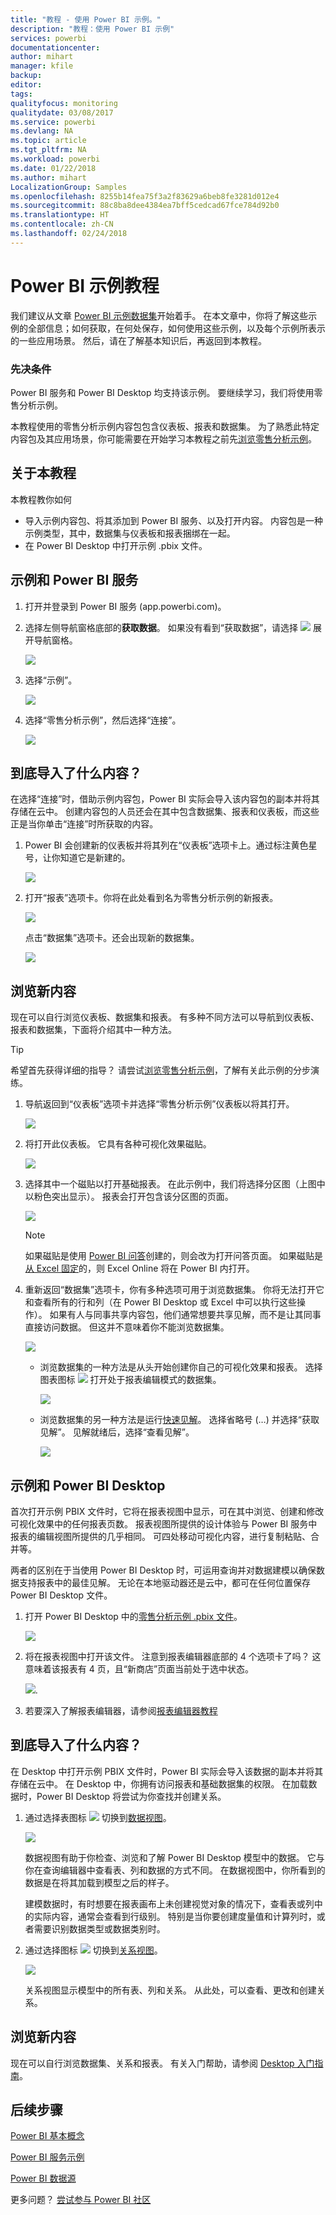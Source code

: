 ```yaml
---
title: "教程 - 使用 Power BI 示例。"
description: "教程：使用 Power BI 示例"
services: powerbi
documentationcenter: 
author: mihart
manager: kfile
backup: 
editor: 
tags: 
qualityfocus: monitoring
qualitydate: 03/08/2017
ms.service: powerbi
ms.devlang: NA
ms.topic: article
ms.tgt_pltfrm: NA
ms.workload: powerbi
ms.date: 01/22/2018
ms.author: mihart
LocalizationGroup: Samples
ms.openlocfilehash: 8255b14fea75f3a2f83629a6beb8fe3281d012e4
ms.sourcegitcommit: 88c8ba8dee4384ea7bff5cedcad67fce784d92b0
ms.translationtype: HT
ms.contentlocale: zh-CN
ms.lasthandoff: 02/24/2018
---
```

# <a name="the-power-bi-samples-a-tutorial"></a>Power BI 示例教程

我们建议从文章 [Power BI 示例数据集](sample-datasets.md)开始着手。 在本文章中，你将了解这些示例的全部信息；如何获取，在何处保存，如何使用这些示例，以及每个示例所表示的一些应用场景。 然后，请在了解基本知识后，再返回到本教程。   

### <a name="prerequisites"></a>先决条件
Power BI 服务和 Power BI Desktop 均支持该示例。 要继续学习，我们将使用零售分析示例。

本教程使用的零售分析示例内容包包含仪表板、报表和数据集。
为了熟悉此特定内容包及其应用场景，你可能需要在开始学习本教程之前先[浏览零售分析示例](sample-retail-analysis.md)。

## <a name="about-this-tutorial"></a>关于本教程
本教程教你如何 
- 导入示例内容包、将其添加到 Power BI 服务、以及打开内容。 内容包是一种示例类型，其中，数据集与仪表板和报表捆绑在一起。 
-  在 Power BI Desktop 中打开示例 .pbix 文件。


## <a name="samples-and-power-bi-service"></a>示例和 Power BI 服务

1. 打开并登录到 Power BI 服务 (app.powerbi.com)。
2. 选择左侧导航窗格底部的**获取数据**。 如果没有看到“获取数据”，请选择 ![](media/sample-tutorial-connect-to-the-samples/expand-nav.png) 展开导航窗格。
   
   ![](media/sample-tutorial-connect-to-the-samples/pbi_getdata.png)
5. 选择“示例”。  
   
   ![](media/sample-tutorial-connect-to-the-samples/pbi_samplesdownload.png)
6. 选择“零售分析示例”，然后选择“连接”。   
   
   ![](media/sample-tutorial-connect-to-the-samples/pbi_retailanalysissampleconnect.png)

## <a name="what-exactly-was-imported"></a>到底导入了什么内容？
在选择“连接”时，借助示例内容包，Power BI 实际会导入该内容包的副本并将其存储在云中。 创建内容包的人员还会在其中包含数据集、报表和仪表板，而这些正是当你单击“连接”时所获取的内容。 

1. Power BI 会创建新的仪表板并将其列在“仪表板”选项卡上。通过标注黄色星号，让你知道它是新建的。
   
   ![](media/sample-tutorial-connect-to-the-samples/power-bi-new-dashboard.png)
2. 打开“报表”选项卡。你将在此处看到名为零售分析示例的新报表。
   
   ![](media/sample-tutorial-connect-to-the-samples/power-bi-new-report.png)
   
   点击“数据集”选项卡。还会出现新的数据集。
   
   ![](media/sample-tutorial-connect-to-the-samples/power-bi-new-dataset.png)

## <a name="explore-your-new-content"></a>浏览新内容
现在可以自行浏览仪表板、数据集和报表。 有多种不同方法可以导航到仪表板、报表和数据集，下面将介绍其中一种方法。  

> [!TIP]
> 希望首先获得详细的指导？  请尝试[浏览零售分析示例](sample-retail-analysis.md)，了解有关此示例的分步演练。
> 
> 

1. 导航返回到“仪表板”选项卡并选择“零售分析示例”仪表板以将其打开。    
   
   ![](media/sample-tutorial-connect-to-the-samples/power-bi-dashboards.png)
2. 将打开此仪表板。  它具有各种可视化效果磁贴。
   
   ![](media/sample-tutorial-connect-to-the-samples/power-bi-dashboards2new.png)
3. 选择其中一个磁贴以打开基础报表。  在此示例中，我们将选择分区图（上图中以粉色突出显示）。 报表会打开包含该分区图的页面。
   
    ![](media/sample-tutorial-connect-to-the-samples/power-bi-report.png)
   
   > [!NOTE]
   > 如果磁贴是使用 [Power BI 问答](power-bi-q-and-a.md)创建的，则会改为打开问答页面。 如果磁贴是[从 Excel 固定](service-dashboard-pin-tile-from-excel.md)的，则 Excel Online 将在 Power BI 内打开。
   > 
   > 
1. 重新返回“数据集”选项卡，你有多种选项可用于浏览数据集。  你将无法打开它和查看所有的行和列（在 Power BI Desktop 或 Excel 中可以执行这些操作）。  如果有人与同事共享内容包，他们通常想要共享见解，而不是让其同事直接访问数据。 但这并不意味着你不能浏览数据集。  
   
   ![](media/sample-tutorial-connect-to-the-samples/power-bi-chart-icon2.png)
   
   * 浏览数据集的一种方法是从头开始创建你自己的可视化效果和报表。  选择图表图标 ![](media/sample-tutorial-connect-to-the-samples/power-bi-chart-icon4.png) 打开处于报表编辑模式的数据集。
     
       ![](media/sample-tutorial-connect-to-the-samples/power-bi-report-editing.png)
   * 浏览数据集的另一种方法是运行[快速见解](service-insights.md)。 选择省略号 (…) 并选择“获取见解”。 见解就绪后，选择“查看见解”。
     
       ![](media/sample-tutorial-connect-to-the-samples/power-bi-insights.png)

## <a name="samples-and-power-bi-desktop"></a>示例和 Power BI Desktop 
首次打开示例 PBIX 文件时，它将在报表视图中显示，可在其中浏览、创建和修改可视化效果中的任何报表页数。 报表视图所提供的设计体验与 Power BI 服务中报表的编辑视图所提供的几乎相同。 可四处移动可视化内容，进行复制粘贴、合并等。

两者的区别在于当使用 Power BI Desktop 时，可运用查询并对数据建模以确保数据支持报表中的最佳见解。 无论在本地驱动器还是云中，都可在任何位置保存 Power BI Desktop 文件。

1. 打开 Power BI Desktop 中的[零售分析示例 .pbix 文件](http://download.microsoft.com/download/9/6/D/96DDC2FF-2568-491D-AAFA-AFDD6F763AE3/Retail%20Analysis%20Sample%20PBIX.pbix)。 

    ![](media/sample-tutorial-connect-to-the-samples/power-bi-samples-desktop.png)

1. 将在报表视图中打开该文件。 注意到报表编辑器底部的 4 个选项卡了吗？ 这意味着该报表有 4 页，且“新商店”页面当前处于选中状态。 

    ![](media/sample-tutorial-connect-to-the-samples/power-bi-sample-tabs.png).

3. 若要深入了解报表编辑器，请参阅[报表编辑器教程](service-the-report-editor-take-a-tour.md)

## <a name="what-exactly-was-imported"></a>到底导入了什么内容？
在 Desktop 中打开示例 PBIX 文件时，Power BI 实际会导入该数据的副本并将其存储在云中。 在 Desktop 中，你拥有访问报表和基础数据集的权限。 在加载数据时，Power BI Desktop 将尝试为你查找并创建关系。  

1. 通过选择表图标 ![](media/sample-tutorial-connect-to-the-samples/power-bi-data-icon.png) 切换到[数据视图](desktop-data-view.md)。
 
    ![](media/sample-tutorial-connect-to-the-samples/power-bi-desktop-sample-data.png)

    数据视图有助于你检查、浏览和了解 Power BI Desktop 模型中的数据。 它与你在查询编辑器中查看表、列和数据的方式不同。 在数据视图中，你所看到的数据是在将其加载到模型之后的样子。

    建模数据时，有时想要在报表画布上未创建视觉对象的情况下，查看表或列中的实际内容，通常会查看到行级别。 特别是当你要创建度量值和计算列时，或者需要识别数据类型或数据类别时。

1. 通过选择图标 ![](media/sample-tutorial-connect-to-the-samples/power-bi-desktop-relationship-icon.png) 切换到[关系视图](desktop-relationship-view.md)。
 
    ![](media/sample-tutorial-connect-to-the-samples/power-bi-relationships.png)

    关系视图显示模型中的所有表、列和关系。 从此处，可以查看、更改和创建关系。

## <a name="explore-your-new-content"></a>浏览新内容
现在可以自行浏览数据集、关系和报表。 有关入门帮助，请参阅 [Desktop 入门指南](desktop-getting-started.md)。    


## <a name="next-steps"></a>后续步骤
[Power BI 基本概念](service-basic-concepts.md)

[Power BI 服务示例](sample-datasets.md)

[Power BI 数据源](service-get-data.md)

更多问题？ [尝试参与 Power BI 社区](http://community.powerbi.com/)

